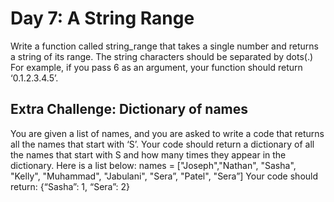# Day 7: A String Range
Write a function called string_range that takes a single
number and returns a string of its range. The string characters
should be separated by dots(.) For example, if you pass 6 as
an argument, your function should return ‘0.1.2.3.4.5’.

## Extra Challenge: Dictionary of names
You are given a list of names, and you are asked to write a code
that returns all the names that start with ‘S’. Your code should
return a dictionary of all the names that start with S and how
many times they appear in the dictionary. Here is a list below:
names = ["Joseph","Nathan", "Sasha", "Kelly",
"Muhammad", "Jabulani", "Sera”, "Patel", "Sera”]
Your code should return: {“Sasha”: 1, “Sera”: 2}